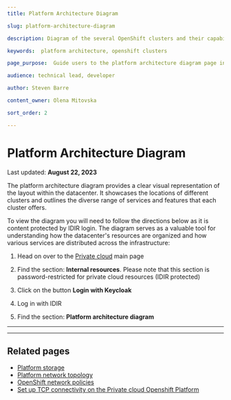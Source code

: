 ```yaml
---
title: Platform Architecture Diagram

slug: platform-architecture-diagram

description: Diagram of the several OpenShift clusters and their capabilities

keywords:  platform architecture, openshift clusters 

page_purpose:  Guide users to the platform architecture diagram page in the IDIR protected content area

audience: technical lead, developer

author: Steven Barre

content_owner: Olena Mitovska

sort_order: 2

---
```

<!-- omit in toc -->
# Platform Architecture Diagram
Last updated: **August 22, 2023**

The platform architecture diagram provides a clear visual representation of the layout within the datacenter. It showcases the locations of different clusters and outlines the diverse range of services and features that each cluster offers.  

To view the diagram you will need to follow the directions below as it is content protected by IDIR login. The diagram serves as a valuable tool for understanding how the datacenter's resources are organized and how various services are distributed across the infrastructure:

1. Head on over to the [Private cloud](https://digital.gov.bc.ca/cloud/private/) main page

2. Find the section: **Internal resources**. Please note that this section is password-restricted for private cloud resources (IDIR protected)

3. Click on the button  **Login with Keycloak** 

4. Log in with IDIR

5. Find the section: **Platform architecture diagram**

---
---

 ## Related pages 

- [Platform storage](/platform-storage/)
- [Platform network topology](/platform-network-topology/)
- [OpenShift network policies](/openshift-network-policies/)
- [Set up TCP connectivity on the Private cloud Openshift Platform](/set-up-tcp-connectivity-on-private-cloud-openshift-platform/)